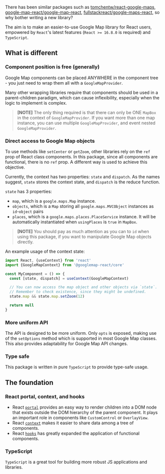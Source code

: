 There has been similar packages such as
[tomchentw/react-google-maps](https://github.com/tomchentw/react-google-maps),
[google-map-react/google-map-react](https://github.com/google-map-react/google-map-react),
[fullstackreact/google-maps-react](https://github.com/fullstackreact/google-maps-react),
so why bother writing a new library?

The aim is to make an easier-to-use Google Map library for React users,
empowered by `React`'s latest features (`React >= 16.8.0` is required) and
`TypeScript`.

## What is different

### Component position is free (generally)

Google Map components can be placed ANYWHERE in the component tree - you just
need to wrap them all with a `GoogleMapProvider`.

Many other wrapping libraries require that components should be used in a
parent-children paradigm, which can cause inflexibility, especially when the
logic to implement is complex.

> **[NOTE]** The only thing required is that there can only be ONE `MapBox` in
> the context of `GoogleMapProvider`. If you want more than one map instance,
> you can use multiple `GoogleMapProvider`, and event nested
> `GoogleMapProvider`.

### Direct access to Google Map objects

To use methods like `setCenter` or `getZoom`, other libraries rely on the `ref`
prop of React class components. In this package, since all components are
functional, there is no `ref` prop. A different way is used to achieve this
objective.

Currently, the context has two properties: `state` and `dispatch`. As the names
suggest, `state` stores the context state, and `dispatch` is the reduce
function.

`state` has 3 properties:

- `map`, which is a `google.maps.Map` instance.
- `objects`, which is a `Map` storing all `google.maps.MVCObject` instances as
  `id`-`object` pairs
- `places`, which is a `google.maps.places.PlaceService` instance. It will be
  automatically instantiated when `usingPlaces` is `true` in `MapBox`.

> **[NOTE]** You should pay as much attention as you can to `id` when using this
> package, if you want to manipulate Google Map objects directly.

An example usage of the context state:

```javascript
import React, {useContext} from 'react'
import {GoogleMapContext} from '@googlemap-react/core'

const MyComponent = () => {
  const [state, dispatch] = useContext(GoogleMapContext)

  // You can now access the map object and other objects via `state`.
  // Remember to check existence, since they might be undefined.
  state.map && state.map.setZoom(12)

  return null
}
```

### More uniform API

The API is designed to be more uniform. Only `opts` is exposed, making use of
the `setOptions` method which is supported in most Google Map classes. This also
provides adaptability for Google Map API changes.

### Type safe

This package is written in pure `TypeScript` to provide type-safe usage.

## The foundation

### React portal, context, and hooks

- React [`portal`](https://reactjs.org/docs/portals.html) provides an easy way
  to render children into a DOM node that exists outside the DOM hierarchy of
  the parent component. It plays an important role in components like
  `CustomControl` or `OverlayView`.
- React [`context`](https://reactjs.org/docs/context.html) makes it easier to
  share data among a tree of components.
- React [`hooks`](https://reactjs.org/docs/hooks-intro.html) has greatly
  expanded the application of functional components.

### TypeScript

`TypeScript` is a great tool for building more robust JS applications and
libraries.
